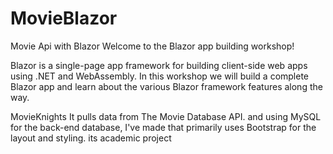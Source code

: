 # MovieBlazor
Movie Api with Blazor
Welcome to the Blazor app building workshop!

Blazor is a single-page app framework for building client-side web apps using .NET and WebAssembly. In this workshop we will build a complete Blazor app and learn about the various Blazor framework features along the way.

MovieKnights It pulls data from The Movie Database API. and 
using MySQL for the back-end database, 
I've made that primarily uses Bootstrap for the layout and styling.
its academic project
